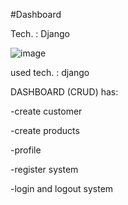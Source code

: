#Dashboard 

Tech. : Django

![image](https://user-images.githubusercontent.com/68704944/111877759-6910fa80-89ad-11eb-828f-a439fac30272.png)


used tech. : django 


DASHBOARD (CRUD)  has:


-create customer 


-create products
 
 
 
 
-profile



-register system





-login and logout system
